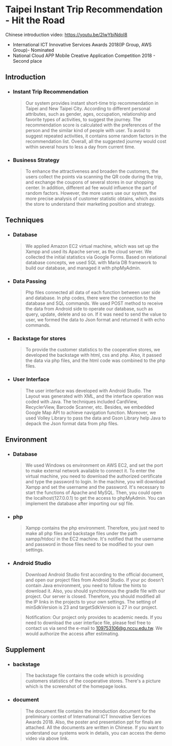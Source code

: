 # Taipei Instant Trip Recommendation - Hit the Road

Chinese introduction video: https://youtu.be/2IwYbiNdoI8
* International ICT Innovative Services Awards 2018(IP Group, AWS Group)- Nominated
* National Cloud APP Mobile Creative Application Competition 2018 - Second place

Introduction
----
* ### Instant Trip Recommendation <br>
  >Our system provides instant short-time trip recommendation in Taipei and New Taipei City. According to different personal attributes, such as gender, ages, occupation, relationship and favorite types of activities, to suggest the journey. The recommendation score is calculated with the preferences of the person and the similar kind of people with user. To avoid to suggest repeated activities, it contains some random factors in the recommendation list. Overall, all the suggested journey would cost within several hours to less a day from current time.

* ### Business Strategy <br>
  >To enhance the attractiveness and broaden the customers, the users collect the points via scanning the QR code during the trip, and exchange the coupons of several stores in our shopping center. In addition, different ad fee would influence the part of random factors. However, the more users use our system, the more precise analysis of customer statistic obtains, which assists the store to understand their marketing position and strategy. 

Techniques
----
* ### Database <br>
  > We applied Amazon EC2 virtual machine, which was set up the Xampp and used its Apache server, as the cloud server. We collected the initial statistics via Google Forms. Based on relational database concepts, we used SQL with Maria DB framework to build our database, and managed it with phpMyAdmin.

* ### Data Passing <br>
  >Php files connected all data of each function between user side and database. In php codes, there were the connection to the database and SQL commands. We used POST method to receive the data from Android side to operate our database, such as query, update, delete and so on. If it was need to send the value to user, we formed the data to Json format and returned it with echo commands.

* ### Backstage for stores <br>
  >To provide the customer statistics to the cooperative stores, we developed the backstage with html, css and php. Also, it passed the data via php files, and the html code was combined to the php files.

* ### User Interface <br>
  >The user interface was developed with Android Studio. The Layout was generated with XML, and the interface operation was coded with Java. The techniques included CardView, RecyclerView, Barcode Scanner, etc. Besides, we embedded Google Map API to achieve navigation function. Moreover, we used Volley Library to pass the data and Gson Library help Java to depack the Json format data from php files.


Environment
----
* ### Database
  >We used Windows os environment on AWS EC2, and set the port to make external network available to connect it. To enter the virtual machine, you need to download the authorized certificate and type the password to login. In the machine, you will download Xampp and set the username and the password. It's necessary to start the functions of Apache and MySQL. Then, you could open the localhost(127.0.0.1) to get the access to phpMyAdmin. You can implement the database after importing our sql file.

* ### php
  >Xampp contains the php environment. Therefore, you just need to make all php files and backstage files under the path xampp/htdoc/ in the EC2 machine. It's notified that the username and password in those files need to be modified to your own settings.

* ### Android Studio
  >Download Android Studio first according to the official document, and open our project files from Android Studio. If your pc doesn't contain Java environment, you need to follow the hints to download it. Also, you should synchronous the gradle file with our project. Our server is closed. Therefore, you should modified all the IP links in the projects to your own settings. The setting of minSdkVersion is 23 and targetSdkVersion is 27 in our project. <br>
  
  >Notification: Our project only provides to academic needs. If you need to download the user interface file, please feel free to contact us via send the e-mail to 109753106@g.nccu.edu.tw. We would authorize the access after estimating.

Supplement
----
* ### backstage
  >The backstage file contains the code which is providing customers statistics of the cooperative stores. There's a picture which is the screenshot of the homepage looks.

* ### document
  >The document file contains the introduction document for the preliminary contest of International ICT Innovative Services Awards 2018. Also, the poster and presentation ppt for finals are attached. All the documents are written in Chinese. If you want to understand our systems work in details, you can access the demo video via above link.
